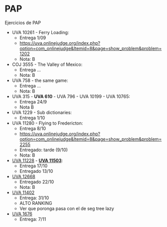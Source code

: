 # PAP
Ejercicios de PAP

* UVA 10261 - Ferry Loading:
    - Entrega 1/09
    - https://uva.onlinejudge.org/index.php?option=com_onlinejudge&Itemid=8&page=show_problem&problem=1202
    - Nota: B
* COJ 3555 - The Valley of Mexico:
    - Entrega ...
    - Nota: B
* UVA 758 - the same game:
    - Entrega ...
    - Nota: B
* UVA 315 - __UVA 610__ - UVA 796 - UVA 10199 - UVA 10765:
    - Entrega 24/9
    - Nota B
* UVA 1229 - Sub dictionaries:
    - Entrega 1/10
* UVA 11280 - Flying to Fredericton:
    - Entrega 8/10
    - https://uva.onlinejudge.org/index.php?option=com_onlinejudge&Itemid=8&page=show_problem&problem=2255
    - Entregado: tarde (9/10)  
    - Nota: B
* [UVA 11228](https://uva.onlinejudge.org/index.php?option=onlinejudge&page=show_problem&problem=2169) - __[UVA 11503](https://uva.onlinejudge.org/index.php?option=onlinejudge&page=show_problem&problem=2498)__:
    - Entrega 17/10
    - Entregado 13/10
* [UVA 12668](https://uva.onlinejudge.org/index.php?option=com_onlinejudge&Itemid=8&category=24&page=show_problem&problem=4406)
    - Entregado 22/10
    - Nota: B
* [UVA 11402](https://uva.onlinejudge.org/index.php?option=com_onlinejudge&Itemid=8&category=24&page=show_problem&problem=2397)
    - Entrega: 31/10
    - ALTO RANKING
    - Ver que poronga pasa con el de seg tree lazy
* [UVA 1676](https://uva.onlinejudge.org/index.php?option=com_onlinejudge&Itemid=8&page=show_problem&category=24&problem=4551&mosmsg=Submission+received+with+ID+22261356)
    - Entrega: 7/11

